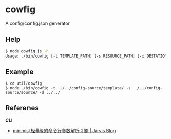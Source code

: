 # cowfig
A config/config.json generator


## Help

``` bash
$ node cowfig.js -h
Usage: ./bin/cowfig [-t TEMPLATE_PATH] [-s RESOURCE_PATH] [-d DESTATION_PATH] [-e ENV]

```


## Example

```
$ cd util/cowfig
$ node ./bin/cowfig -t ../../config-source/template/ -s ../../config-source/source/ -d ../../ 
```


## Referenes ##

__CLI__
-   [minimist轻量级的命令行参数解析引擎 | Jarvis Blog](https://goo.gl/2d1LYo)
